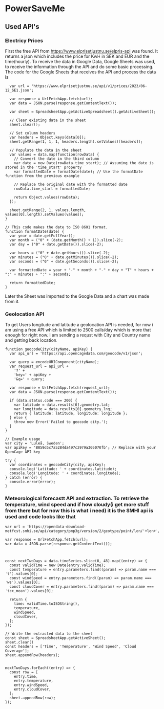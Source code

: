 # PowerSaveMe
## Used API's
### Electricy Prices
First the free API from https://www.elprisetjustnu.se/elpris-api was found. It returns a json which includes the price for KwH in SEK and EUR and the time(hourly). To receive the data in
Google Data, Google Sheets was used, to receive the information through the API and do some basic processing. The code for the Google Sheets that receives the API and process the data is 
```function fetchDataFromAPI() {
  var url = 'https://www.elprisetjustnu.se/api/v1/prices/2023/06-12_SE1.json';
  
  var response = UrlFetchApp.fetch(url);
  var data = JSON.parse(response.getContentText());
  
  var sheet = SpreadsheetApp.getActiveSpreadsheet().getActiveSheet();
  
  // Clear existing data in the sheet
  sheet.clear();
  
  // Set column headers
  var headers = Object.keys(data[0]);
  sheet.getRange(1, 1, 1, headers.length).setValues([headers]);
  
  // Populate the data in the sheet
  var values = data.map(function(rowData) {
    // Convert the date in the third column
    var date = new Date(rowData.time_start); // Assuming the date is stored in the 'time_start' property
    var formattedDate = formatDate(date); // Use the formatDate function from the previous example
    
    // Replace the original date with the formatted date
    rowData.time_start = formattedDate;
    
    return Object.values(rowData);
  });
  
  sheet.getRange(2, 1, values.length, values[0].length).setValues(values);
}

// This code makes the date to ISO 8601 format.
function formatDate(date) {
  var year = date.getFullYear();
  var month = ("0" + (date.getMonth() + 1)).slice(-2);
  var day = ("0" + date.getDate()).slice(-2);
  
  var hours = ("0" + date.getHours()).slice(-2);
  var minutes = ("0" + date.getMinutes()).slice(-2);
  var seconds = ("0" + date.getSeconds()).slice(-2);
  
  var formattedDate = year + "-" + month + "-" + day + "T" + hours + ":" + minutes + ":" + seconds;
  
  return formattedDate;
}
```
Later the Sheet was imported to the Google Data and a chart was made from it.
### Geolocation API

To get Users longitude and latitude a geolocation API is needed, for now i am using a free API which is limited to 2500 calls/day which is more that enough for right now. 
I am sending a requst with City and Country name and getting back location. 
```
function geocodeCity(cityName, apiKey) {
  var api_url = 'https://api.opencagedata.com/geocode/v1/json';

  var query = encodeURIComponent(cityName);
  var request_url = api_url +
    '?' +
    'key=' + apiKey +
    '&q=' + query;

  var response = UrlFetchApp.fetch(request_url);
  var data = JSON.parse(response.getContentText());

  if (data.status.code === 200) {
    var latitude = data.results[0].geometry.lat;
    var longitude = data.results[0].geometry.lng;
    return { latitude: latitude, longitude: longitude };
  } else {
    throw new Error('Failed to geocode city.');
  }
}

// Example usage
var city = 'Luleå, Sweden';
var apiKey = '8059d5c7a5284da497c2979a305070fb'; // Replace with your OpenCage API key

try {
  var coordinates = geocodeCity(city, apiKey);
  console.log('Latitude: ' + coordinates.latitude);
  console.log('Longitude: ' + coordinates.longitude);
} catch (error) {
  console.error(error);
}

```
### Meteorological forecastt API and extraction. To retrieve the temperature, wind speed and if how cloudy(i get more stuff from there but for now this is what i need) it is the SMHI api is used and code looks like that 
```
var url = 'https://opendata-download-metfcst.smhi.se/api/category/pmp3g/version/2/geotype/point/lon/'+lon+'/lat/'+lat+'/data.json';

var response = UrlFetchApp.fetch(url);
var data = JSON.parse(response.getContentText());



const nextTwoDays = data.timeSeries.slice(0, 48).map((entry) => {
  const validTime = new Date(entry.validTime);
  const temperature = entry.parameters.find((param) => param.name === 't').values[0];
  const windSpeed = entry.parameters.find((param) => param.name === 'ws').values[0];
  const cloudCover = entry.parameters.find((param) => param.name === 'tcc_mean').values[0];

  return {
    time: validTime.toISOString(),
    temperature,
    windSpeed,
    cloudCover,
  };
});

// Write the extracted data to the sheet
const sheet = SpreadsheetApp.getActiveSheet();
sheet.clear()
const headers = ['Time', 'Temperature', 'Wind Speed', 'Cloud Coverage'];
sheet.appendRow(headers);


nextTwoDays.forEach((entry) => {
  const row = [
    entry.time,
    entry.temperature,
    entry.windSpeed,
    entry.cloudCover,
  ];
  sheet.appendRow(row);
});
```
